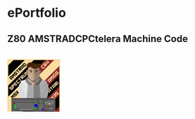 # ePortfolio

## Z80 AMSTRADCPCtelera Machine Code

<div style="display: inline_block"><br>
    <a href="https://github.com/aggranadoss/amstradcpc-machine-code.git" target="_blank"><img align="center" alt="AmstradCPC" height="120" width="120" src="https://github.com/aggranadoss/ePortfolio/blob/main/image/profretro.png">
</div>

